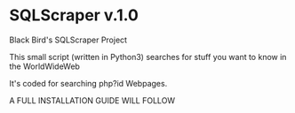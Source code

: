 # SQLScraper v.1.0
Black Bird's SQLScraper Project

This small script (written in Python3) searches for stuff you want to know in the WorldWideWeb

It's coded for searching php?id Webpages.

A FULL INSTALLATION GUIDE WILL FOLLOW
